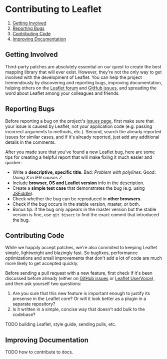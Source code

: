 Contributing to Leaflet
=======================

1. [Getting Involved](#getting-involved)
2. [Reporting Bugs](#reporting-bugs)
3. [Contributing Code](#contributing-code)
4. [Improving Documentation](#improving-documentation)

## Getting Involved

Third-party patches are absolutely essential on our quest to create the best mapping library that will ever exist. However, they're not the only way to get involved with the development of Leaflet. You can help the project tremendously by discovering and reporting bugs, improving documentation, helping others on the [Leaflet forum](https://groups.google.com/forum/#!forum/leaflet-js) and [GitHub issues](https://github.com/CloudMade/Leaflet/issues), and spreading the word about Leaflet among your colleagues and friends.

## Reporting Bugs

Before reporting a bug on the project's [issues page](https://github.com/CloudMade/Leaflet/issues), first make sure that your issue is caused by Leaflet, not your application code (e.g. passing incorrect arguments to methods, etc.). Second, search the already reported issues for similar cases, and if it's already reported, just add any additional details in the comments.

After you made sure that you've found a new Leaflet bug, here are some tips for creating a helpful report that will make fixing it much easier and quicker:

 * Write a **descriptive, specific title**. Bad: *Problem with polylines*. Good: *Doing X in IE9 causes Z*.
 * Include **browser, OS and Leaflet version** info in the description.
 * Create a **simple test case** that demonstrates the bug (e.g. using [JSFiddle](http://jsfiddle.net/)).
 * Check whether the bug can be reproduced in **other browsers**.
 * Check if the bug occurs in the stable version, master, or both.
 * *Bonus tip:* if the bug only appears in the master version but the stable version is fine, use `git bisect` to find the exact commit that introduced the bug.

## Contributing Code

While we happily accept patches, we're also commited to keeping Leaflet simple, lightweight and blazingly fast. So bugfixes, performance optimizations and small improvements that don't add a lot of code are much more likely to get accepted quickly.

Before sending a pull request with a new feature, first check if it's been discussed before already (either on [GitHub issues](https://github.com/CloudMade/Leaflet/issues) or [Leaflet UserVoice](http://leaflet.uservoice.com/)), and then ask yourself two questions:

1. Are you sure that this new feature is important enough to justify its presense in the Leaflet core? Or will it look better as a plugin in a separate repository?
2. Is it written in a simple, concise way that doesn't add bulk to the codebase?

TODO building Leaflet, style guide, sending pulls, etc.

## Improving Documentation

TODO how to contribute to docs.
